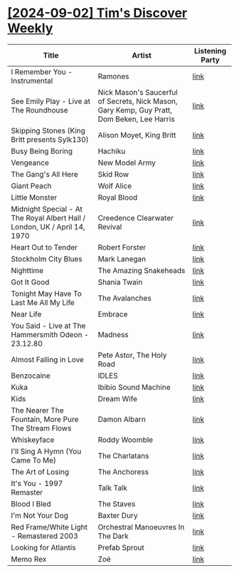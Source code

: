 # [[2024-09-02] Tim's Discover Weekly](https://open.spotify.com/user/zachthehammer/playlist/4K4m71rsQUq1XTvLyEQX1n)

| Title | Artist | Listening Party |
| --- | --- | --- |
| I Remember You - Instrumental | Ramones | [link]() |
| See Emily Play - Live at The Roundhouse | Nick Mason's Saucerful of Secrets, Nick Mason, Gary Kemp, Guy Pratt, Dom Beken, Lee Harris | [link](https://timstwitterlisteningparty.com/pages/replay/feed_489.html) |
| Skipping Stones (King Britt presents Sylk130) | Alison Moyet, King Britt | [link](https://timstwitterlisteningparty.com/pages/replay/feed_165.html) |
| Busy Being Boring | Hachiku | [link](https://timstwitterlisteningparty.com/pages/replay/feed_846.html) |
| Vengeance | New Model Army | [link](https://timstwitterlisteningparty.com/pages/replay/feed_527.html) |
| The Gang's All Here | Skid Row | [link](https://timstwitterlisteningparty.com/pages/replay/feed_1168.html) |
| Giant Peach | Wolf Alice | [link](https://timstwitterlisteningparty.com/pages/replay/feed_63.html) |
| Little Monster | Royal Blood | [link](https://timstwitterlisteningparty.com/pages/replay/feed_394.html) |
| Midnight Special - At The Royal Albert Hall / London, UK / April 14, 1970 | Creedence Clearwater Revival | [link](https://timstwitterlisteningparty.com/pages/replay/feed_1179.html) |
| Heart Out to Tender | Robert Forster | [link](https://timstwitterlisteningparty.com/pages/replay/feed_622.html) |
| Stockholm City Blues | Mark Lanegan | [link](https://timstwitterlisteningparty.com/pages/replay/feed_627.html) |
| Nighttime | The Amazing Snakeheads | [link]() |
| Got It Good | Shania Twain | [link](https://timstwitterlisteningparty.com/pages/replay/feed_1215.html) |
| Tonight May Have To Last Me All My Life | The Avalanches | [link](https://timstwitterlisteningparty.com/pages/replay/feed_76.html) |
| Near Life | Embrace | [link](https://timstwitterlisteningparty.com/pages/replay/feed_403.html) |
| You Said - Live at The Hammersmith Odeon - 23.12.80 | Madness | [link](https://timstwitterlisteningparty.com/pages/replay/feed_381.html) |
| Almost Falling in Love | Pete Astor, The Holy Road | [link](https://timstwitterlisteningparty.com/pages/replay/feed_453.html) |
| Benzocaine | IDLES | [link](https://timstwitterlisteningparty.com/pages/replay/feed_122.html) |
| Kuka | Ibibio Sound Machine | [link](https://timstwitterlisteningparty.com/pages/replay/feed_345.html) |
| Kids | Dream Wife | [link](https://timstwitterlisteningparty.com/pages/replay/feed_338.html) |
| The Nearer The Fountain, More Pure The Stream Flows | Damon Albarn | [link](https://timstwitterlisteningparty.com/pages/replay/feed_972.html) |
| Whiskeyface | Roddy Woomble | [link](https://timstwitterlisteningparty.com/pages/replay/feed_336.html) |
| I'll Sing A Hymn (You Came To Me) | The Charlatans | [link](https://timstwitterlisteningparty.com/pages/replay/feed_392.html) |
| The Art of Losing | The Anchoress | [link](https://timstwitterlisteningparty.com/pages/replay/feed_700.html) |
| It's You - 1997 Remaster | Talk Talk | [link]() |
| Blood I Bled | The Staves | [link](https://timstwitterlisteningparty.com/pages/replay/feed_632.html) |
| I'm Not Your Dog | Baxter Dury | [link](https://timstwitterlisteningparty.com/pages/replay/feed_572.html) |
| Red Frame/White Light - Remastered 2003 | Orchestral Manoeuvres In The Dark | [link](https://timstwitterlisteningparty.com/pages/replay/feed_718.html) |
| Looking for Atlantis | Prefab Sprout | [link](https://timstwitterlisteningparty.com/pages/replay/feed_710.html) |
| Memo Rex | Zoé | [link](https://timstwitterlisteningparty.com/pages/replay/feed_743.html) |
